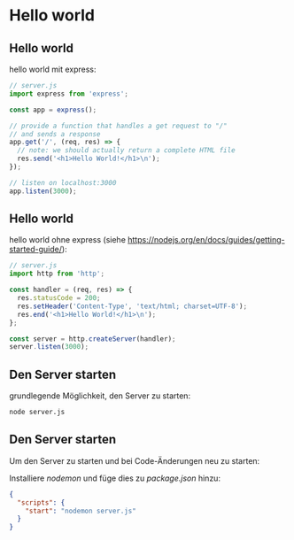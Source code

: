 # Hello world

## Hello world

hello world mit express:

```js
// server.js
import express from 'express';

const app = express();

// provide a function that handles a get request to "/"
// and sends a response
app.get('/', (req, res) => {
  // note: we should actually return a complete HTML file
  res.send('<h1>Hello World!</h1>\n');
});

// listen on localhost:3000
app.listen(3000);
```

## Hello world

hello world ohne express (siehe https://nodejs.org/en/docs/guides/getting-started-guide/):

```js
// server.js
import http from 'http';

const handler = (req, res) => {
  res.statusCode = 200;
  res.setHeader('Content-Type', 'text/html; charset=UTF-8');
  res.end('<h1>Hello World!</h1>\n');
};

const server = http.createServer(handler);
server.listen(3000);
```

## Den Server starten

grundlegende Möglichkeit, den Server zu starten:

```bash
node server.js
```

## Den Server starten

Um den Server zu starten und bei Code-Änderungen neu zu starten:

Installiere _nodemon_ und füge dies zu _package.json_ hinzu:

```json
{
  "scripts": {
    "start": "nodemon server.js"
  }
}
```
